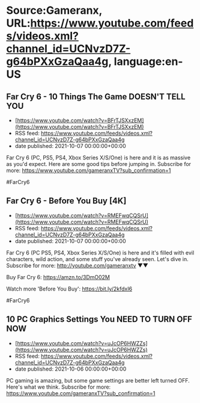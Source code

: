 # Source:Gameranx, URL:https://www.youtube.com/feeds/videos.xml?channel_id=UCNvzD7Z-g64bPXxGzaQaa4g, language:en-US

## Far Cry 6 - 10 Things The Game DOESN'T TELL YOU
 - [https://www.youtube.com/watch?v=BFrTJSXxzEM](https://www.youtube.com/watch?v=BFrTJSXxzEM)
 - RSS feed: https://www.youtube.com/feeds/videos.xml?channel_id=UCNvzD7Z-g64bPXxGzaQaa4g
 - date published: 2021-10-07 00:00:00+00:00

Far Cry 6 (PC, PS5, PS4, Xbox Series X/S/One) is here and it is as massive as you'd expect. Here are some good tips before jumping in.
Subscribe for more: https://www.youtube.com/gameranxTV?sub_confirmation=1

#FarCry6

## Far Cry 6 - Before You Buy [4K]
 - [https://www.youtube.com/watch?v=RMEFwqCQSrU](https://www.youtube.com/watch?v=RMEFwqCQSrU)
 - RSS feed: https://www.youtube.com/feeds/videos.xml?channel_id=UCNvzD7Z-g64bPXxGzaQaa4g
 - date published: 2021-10-07 00:00:00+00:00

Far Cry 6 (PC PS5, PS4, Xbox Series X/S/One) is here and it's filled with evil characters, wild action, and some stuff you've already seen. Let's dive in.
Subscribe for more: http://youtube.com/gameranxtv ▼▼

Buy Far Cry 6: https://amzn.to/3DmO02M

Watch more 'Before You Buy': https://bit.ly/2kfdxI6

#FarCry6

## 10 PC Graphics Settings You NEED TO TURN OFF NOW
 - [https://www.youtube.com/watch?v=uJcOP6HWZZs](https://www.youtube.com/watch?v=uJcOP6HWZZs)
 - RSS feed: https://www.youtube.com/feeds/videos.xml?channel_id=UCNvzD7Z-g64bPXxGzaQaa4g
 - date published: 2021-10-06 00:00:00+00:00

PC gaming is amazing, but some game settings are better left turned OFF. Here's what we think.
Subscribe for more: https://www.youtube.com/gameranxTV?sub_confirmation=1

